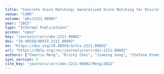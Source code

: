 ```yaml
---
title: "Concrete Score Matching: Generalized Score Matching for Discrete Data."
venue: "CoRR"
volume: "abs/2211.00802"
year: "2022"
type: "Informal Publications"
access: "open"
key: "journals/corr/abs-2211-00802"
doi: "10.48550/ARXIV.2211.00802"
ee: "https://doi.org/10.48550/arXiv.2211.00802"
url: "https://dblp.org/rec/journals/corr/abs-2211-00802"
authors: ["Chenlin Meng", "Kristy Choi", "Jiaming Song", "Stefano Ermon"]
sync_version: 3
cite_key: "journals/corr/abs-2211-00802/Meng/2022"
---
```

